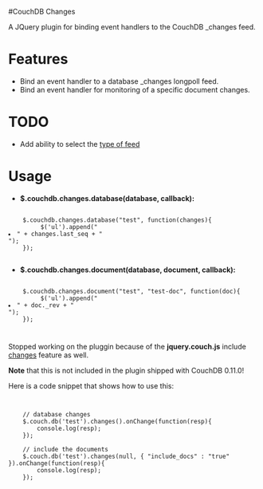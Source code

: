 #CouchDB Changes
 
A JQuery plugin for binding event handlers to the CouchDB _changes feed.


# Features

- Bind an event handler to a database _changes longpoll feed.
- Bind an event handler for monitoring of a specific document changes.

# TODO

- Add ability to select the [type of feed](http://wiki.apache.org/couchdb/HTTP_database_API) 

# Usage

- **$.couchdb.changes.database(database, callback):**
<pre><code>
    $.couchdb.changes.database("test", function(changes){
         $('ul').append("<li>" + changes.last_seq + "</li>");
    });
 </code></pre>
 
- **$.couchdb.changes.document(database, document, callback):**
<pre><code>
    $.couchdb.changes.document("test", "test-doc", function(doc){
         $('ul').append("<li>" + doc._rev + "</li>");
    });
</code></pre>

#
Stopped working on the pluggin because of the **jquery.couch.js** include [changes](https://github.com/apache/couchdb/blob/trunk/share/www/script/jquery.couch.js#L233) feature as well.
 
**Note** that this is not included in the plugin shipped with CouchDB 0.11.0!

Here is a code snippet that shows how to use this:

<pre><code>
	
	// database changes
	$.couch.db('test').changes().onChange(function(resp){
		console.log(resp);
	});
	
	// include the documents
	$.couch.db('test').changes(null, { "include_docs" : "true" }).onChange(function(resp){
		console.log(resp);
	});
	
	
</code></pre>

